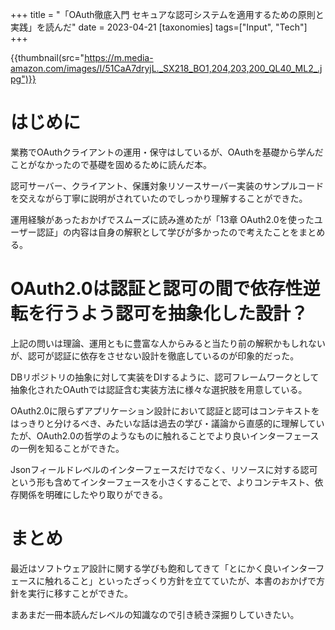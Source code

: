 +++
title = "「OAuth徹底入門 セキュアな認可システムを適用するための原則と実践」を読んだ"
date = 2023-04-21
[taxonomies]
tags=["Input", "Tech"]
+++

{{thumbnail(src="https://m.media-amazon.com/images/I/51CaA7dryjL._SX218_BO1,204,203,200_QL40_ML2_.jpg")}}

# はじめに
業務でOAuthクライアントの運用・保守はしているが、OAuthを基礎から学んだことがなかったので基礎を固めるために読んだ本。

認可サーバー、クライアント、保護対象リソースサーバー実装のサンプルコードを交えながら丁寧に説明がされていたのでしっかり理解することができた。

運用経験があったおかげでスムーズに読み進めたが「13章 OAuth2.0を使ったユーザー認証」の内容は自身の解釈として学びが多かったので考えたことをまとめる。

# OAuth2.0は認証と認可の間で依存性逆転を行うよう認可を抽象化した設計？
上記の問いは理論、運用ともに豊富な人からみると当たり前の解釈かもしれないが、認可が認証に依存をさせない設計を徹底しているのが印象的だった。

DBリポジトリの抽象に対して実装をDIするように、認可フレームワークとして抽象化されたOAuthでは認証含む実装方法に様々な選択肢を用意している。

OAuth2.0に限らずアプリケーション設計において認証と認可はコンテキストをはっきりと分けるべき、みたいな話は過去の学び・議論から直感的に理解していたが、OAuth2.0の哲学のようなものに触れることでより良いインターフェースの一例を知ることができた。

Jsonフィールドレベルのインターフェースだけでなく、リソースに対する認可という形も含めてインターフェースを小さくすることで、よりコンテキスト、依存関係を明確にしたやり取りができる。

# まとめ
最近はソフトウェア設計に関する学びも飽和してきて「とにかく良いインターフェースに触れること」といったざっくり方針を立てていたが、本書のおかげで方針を実行に移すことができた。

まあまだ一冊本読んだレベルの知識なので引き続き深掘りしていきたい。

